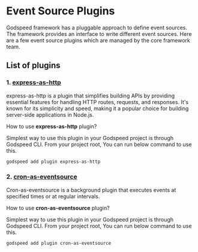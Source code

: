 # Event Source Plugins

Godspeed framework has a pluggable approach to define event sources. The framework provides an interface to write different event sources. Here are a few event source plugins which are managed by the core framework team.

## List of plugins

### 1. [express-as-http](https://www.npmjs.com/package/@godspeedsystems/plugins-express-as-http)

express-as-http is a plugin that simplifies building APIs by providing essential features for handling HTTP routes, requests, and responses. It's known for its simplicity and speed, making it a popular choice for building server-side applications in Node.js.

How to use **express-as-http** plugin?

Simplest way to use this plugin in your Godspeed project is through Godspeed CLI. From your project root, You can run below command to use this.

```sh
godspeed add plugin express-as-http
```


### 2. [cron-as-eventsource](https://www.npmjs.com/package/@godspeedsystems/plugins-cron-as-eventsource)

Cron-as-eventsource is a background plugin that executes events at specified times or at regular intervals.

How to use **cron-as-eventsource** plugin?

Simplest way to use this plugin in your Godspeed project is through Godspeed CLI. From your project root, You can run below command to use this.

```sh
godspeed add plugin cron-as-eventsource
```


